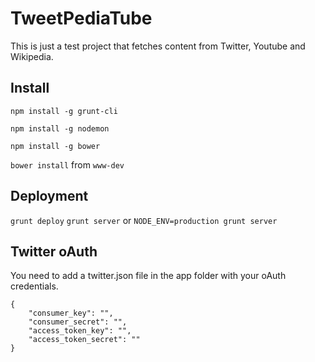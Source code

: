 TweetPediaTube
==============
This is just a test project that fetches content from Twitter, Youtube and Wikipedia.

Install
-------
`npm install -g grunt-cli`

`npm install -g nodemon`

`npm install -g bower`

`bower install` from `www-dev`


Deployment
----------
`grunt deploy`
`grunt server` or `NODE_ENV=production grunt server`

Twitter oAuth
-------------
You need to add a twitter.json file in the app folder with your oAuth credentials.

```
{
    "consumer_key": "",
    "consumer_secret": "",
    "access_token_key": "",
    "access_token_secret": ""
}
```